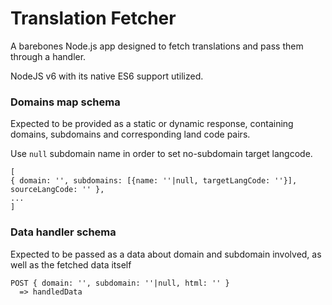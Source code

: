 # Translation Fetcher

A barebones Node.js app designed to fetch translations and pass them through a handler.

NodeJS v6 with its native ES6 support utilized. 

### Domains map schema

Expected to be provided as a static or dynamic response, containing domains, subdomains and corresponding land code pairs.

Use `null` subdomain name in order to set no-subdomain target langcode.

```
[
{ domain: '', subdomains: [{name: ''|null, targetLangCode: ''}], sourceLangCode: '' },
...
]
```

### Data handler schema

Expected to be passed as a data about domain and subdomain involved, as well as the fetched data itself

```
POST { domain: '', subdomain: ''|null, html: '' }
  => handledData
```
